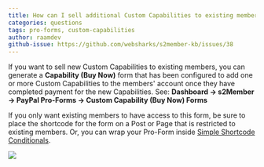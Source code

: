 ```yaml
---
title: How can I sell additional Custom Capabilities to existing members?
categories: questions
tags: pro-forms, custom-capabilities
author: raamdev
github-issue: https://github.com/websharks/s2member-kb/issues/38
---
```


If you want to sell new Custom Capabilities to existing members, you can generate a **Capability (Buy Now)** form that has been configured to add one or more Custom Capabilities to the members' account once they have completed payment for the new Capabilities. See: **Dashboard → s2Member → PayPal Pro-Forms → Custom Capability (Buy Now) Forms**

If you only want existing members to have access to this form, be sure to place the shortcode for the form on a Post or Page that is restricted to existing members. Or, you can wrap your Pro-Form inside [Simple Shortcode Conditionals](http://s2member.com/kb-article/s2if-simple-shortcode-conditionals/).

![](https://cloud.githubusercontent.com/assets/53005/5784147/980607e4-9d97-11e4-961d-41c757c132b2.png)
